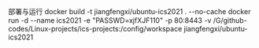 部署与运行
docker build -t jiangfengxi/ubuntu-ics2021 . --no-cache
docker run -d --name ics2021 -e "PASSWD=xjfXJF110" -p 80:8443 -v /G/github-codes/Linux-projects/ics-projects:/config/workspace jiangfengxi/ubuntu-ics2021